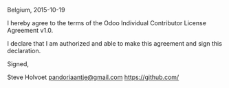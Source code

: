 Belgium, 2015-10-19

I hereby agree to the terms of the Odoo Individual Contributor License
Agreement v1.0.

I declare that I am authorized and able to make this agreement and sign this
declaration.

Signed,

Steve Holvoet pandoriaantje@gmail.com https://github.com/
